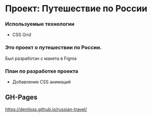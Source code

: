 # Проект: Путешествие по России

### Используемые технологии
* CSS Grid

### Это проект о путешествии по России.
Был разработан с макета в Figma

### План по разработке проекта
* Добавление CSS анимаций

## GH-Pages
https://deniloss.github.io/russian-travel/